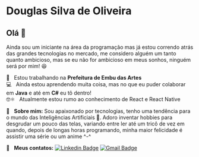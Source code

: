 # Douglas Silva de Oliveira

## Olá 👋
Ainda sou um iniciante na área da programação mas já estou correndo atrás das grandes tecnologias no mercado, me considero alguém um tanto quanto ambicioso, mas se eu não for ambicioso em meus sonhos, ninguém será por mim! :laughing:

:office: &nbsp; Estou trabalhando na **Prefeitura de Embu das Artes**<br>
:computer: &nbsp; Ainda estou aprendendo muita coisa, mas no que eu puder colaborar em **Java** e até em **C#** eu tô dentro!<br>
:nerd_face:⚛️ &nbsp; Atualmente estou rumo ao conhecimento de React e React Native<br>
<!-- :computer: &nbsp; Minha stack: ReactJS, Node.js, React Native & Typescript -->
:thinking: &nbsp; **Sobre mim:** Sou apaixonado por tecnologias, tenho uma tendência para o mundo das Inteligências Artificiais :robot:. Adoro inventar hobbies para desgrudar um pouco das telas, variando entre ler até um tricô de vez em quando, depois de longas horas programando, minha maior felicidade é assistir uma série ou um anime ^-^<br>

:email: &nbsp; **Meus contatos:** [![Linkedin Badge](https://img.shields.io/badge/-DouglasSilva-blue?style=flat-square&logo=Linkedin&logoColor=white&link=https://www.linkedin.com/in/douglas-silva-de-oliveira-8a8088182/)](https://www.linkedin.com/in/douglas-silva-de-oliveira-8a8088182/)
[![Gmail Badge](https://img.shields.io/badge/-douglas.s.o676@gmail.com-c14438?style=flat-square&logo=Gmail&logoColor=white&link=mailto:douglas.s.o676@gmail.com)](mailto:douglas.s.o676@gmail.com)
